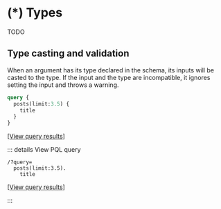 # (*) Types

TODO

## Type casting and validation

When an argument has its type declared in the schema, its inputs will be casted to the type. If the input and the type are incompatible, it ignores setting the input and throws a warning.

```graphql
query {
  posts(limit:3.5) {
    title
  }
}
```

[<a href="https://newapi.getpop.org/graphiql/?query=query%20%7B%0A%20%20posts(limit%3A3.5)%20%7B%0A%20%20%20%20title%0A%20%20%7D%0A%7D">View query results</a>]

::: details View PQL query

```less
/?query=
  posts(limit:3.5).
    title
```

[<a href="https://newapi.getpop.org/api/graphql/?query=posts(limit:3.5).title">View query results</a>]

:::
